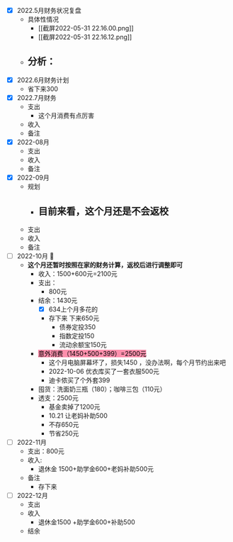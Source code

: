 - [x] 2022.5月财务状况复盘
	- 具体性情况
		- [[截屏2022-05-31 22.16.00.png]]
		- [[截屏2022-05-31 22.16.12.png]]
	- 分析：
		- 
- [x] 2022.6月财务计划
	- 省下来300
- [x] 2022.7月财务
	- 支出
		- 这个月消费有点厉害
	- 收入
	- 备注
- [x] 2022-08月
	- 支出
	- 收入
	- 备注
- [x] 2022-09月
	- 规划
		- 目前来看，这个月还是不会返校
			- 
	- 支出
	- 收入
	- 备注
- [ ] 2022-10月 🚩
	- **这个月还暂时按照在家的财务计算，返校后进行调整即可**
		- 收入：1500+600元=2100元
		- 支出：
			- 800元
		- 结余：1430元
			- [x] 634上个月多花的
			- 存下来 下来650元
				- 债券定投350
				- 指数定投150
				- 流动余额宝150元
		- <mark style="background: #FF5582A6;">意外消费（1450+500+399）=2500元</mark>
			- 这个月电脑屏幕坏了，损失1450 ，没办法啊，每个月节约出来吧
			- 2022-10-06 优衣库买了一套衣服500元
			- 迪卡侬买了个外套399
		- 囤货：洗面奶三瓶（180）；咖啡三包（110元）
		- 透支：2500元
			- 基金卖掉了1200元
			- 10.21 让老妈补助500
			- 不存650元
			- 节省250元
- [ ] 2022-11月
	- 支出：800元
	- 收入: 
		- 退休金 1500+助学金600+老妈补助500元
	- 备注
		- 存下来 
- [ ] 2022-12月
	- 支出
	- 收入
		- 退休金1500 +助学金600+补助500 
	- 结余